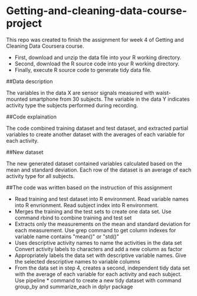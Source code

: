# Getting-and-cleaning-data-course-project

This repo was created to finish the assignment for week 4 of Getting and Cleaning Data Coursera course.

* First, download and unzip the data file into your R working directory.
* Second, download the R source code into your R working directory.
* Finally, execute R source code to generate tidy data file.

##Data description

The variables in the data X are sensor signals measured with waist-mounted smartphone from 30 subjects. The variable in the data Y indicates activity type the subjects performed during recording.

##Code explaination

The code combined training dataset and test dataset, and extracted partial variables to create another dataset with the averages of each variable for each activity.

##New dataset

The new generated dataset contained variables calculated based on the mean and standard deviation. Each row of the dataset is an average of each activity type for all subjects.

##The code was written based on the instruction of this assignment

* Read training and test dataset into R environment. Read variable names into R envrionment. Read subject index into R environment.
* Merges the training and the test sets to create one data set. Use command rbind to combine training and test set
* Extracts only the measurements on the mean and standard deviation for each measurement. Use grep command to get column indexes for variable name contains "mean()" or "std()"
* Uses descriptive activity names to name the activities in the data set Convert activity labels to characters and add a new column as factor
* Appropriately labels the data set with descriptive variable names. Give the selected descriptive names to variable columns
* From the data set in step 4, creates a second, independent tidy data set with the average of each variable for each activity and each subject. Use pipeline * command to create a new tidy dataset with command group_by and summarize_each in dplyr package
